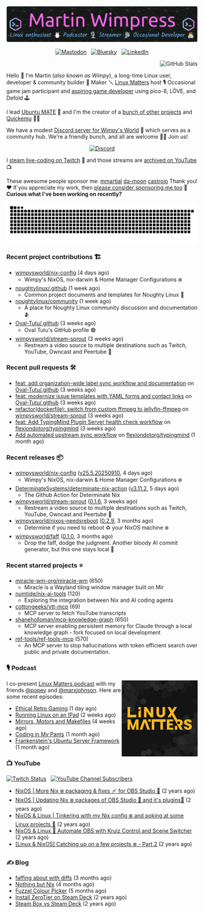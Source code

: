 <p align="center">
  <a href="https://wimpysworld.com" target="_blank"><img src="https://raw.githubusercontent.com/flexiondotorg/flexiondotorg/main/.github/github-header-image.png"></a>
</p>
<p align="center">
  &nbsp;<a href="https://wimpysworld.social/@martin" target="_blank"><img alt="Mastodon" src="https://img.shields.io/badge/Mastodon-6468fa?style=for-the-badge&logo=mastodon&logoColor=%23ffffff"></a>&nbsp;
  &nbsp;<a href="https://bsky.app/profile/wimpys.world" target="_blank"><img alt="Bluesky" src="https://img.shields.io/badge/Bluesky-0772D8?style=for-the-badge&logo=bluesky&logoColor=%23ffffff"></a>&nbsp;
  &nbsp;<a href="https://www.linkedin.com/in/martinwimpress/" target="_blank"><img alt="LinkedIn" src="https://img.shields.io/badge/LinkedIn-1667be?style=for-the-badge&logo=linkedin&logoColor=%23ffffff"></a>&nbsp;
</p>
<a href="https://github.com/flexiondotorg" target="_blank"><img align="right" src="https://github-readme-stats.vercel.app/api?username=flexiondotorg&show_icons=true&show=reviews,discussions_started,discussions_answered,prs_merged&include_all_commits=true&bg_color=0E1117&title_color=fa66ed&icon_color=6bbbfa&text_color=c5c8c6&ring_color=98ed3f&border_radius=8" alt="GitHub Stats"></a>
<br />

Hello 👋 I'm Martin (*also known as Wimpy*), a long-time Linux user, developer & community builder 🐧 Maker 🪛 [Linux Matters](https://linuxmatters.sh) host 🎙️ Occasional game jam participant and [aspiring game developer](https://oval-tutu.com) using pico-8, LÖVE, and Defold 🕹️

I lead [Ubuntu MATE](https://ubuntu-mate.org) 🧉 and I'm the creator of a [bunch of other projects](https://wimpysworld.com/projects/) and [Quickemu](https://github.com/quickemu-project/) 🧑‍💻

We have a modest [Discord server for Wimpy's World](https://wimpysworld.io/discord) 💬 which serves as a community hub. We're a friendly bunch, and all are welcome 🏳️‍🌈 Join us!

<div align="center"><a href="https://wimpysworld.io/discord" target="_blank"><img alt="Discord" src="https://img.shields.io/discord/712850672223125565?style=for-the-badge&logo=discord&logoColor=%23ffffff&label=Discord&labelColor=%234253e8&color=%23e4e2e2"></a></div>

I [steam live-coding on Twitch](https://twitch.tv/WimpysWorld) 📡 and those streams are [archived on YouTube](https://youtube.com/WimpysWorld) 📺️

These awesome people sponsor me: [mmartial](https://github.com/mmartial) [da-moon](https://github.com/da-moon) [castrojo](https://github.com/castrojo)  Thank you! ❤️
If you appreciate my work, then [please consider sponsoring me too](https://github.com/sponsors/flexiondotorg) 🤑 **Curious what I've been working on recently?**
<div align="center">
  <img align="center" alt="GitHub Contribution Snake" src="https://raw.githubusercontent.com/flexiondotorg/flexiondotorg/snake/github-contribution-grid-snake-dark.svg">
</div>

### Recent project contributions 🏗️


- [wimpysworld/nix-config](https://github.com/wimpysworld/nix-config) (4 days ago)
  - Wimpy&#39;s NixOS, nix-darwin  &amp; Home Manager Configurations ❄️
- [noughtylinux/.github](https://github.com/noughtylinux/.github) (1 week ago)
  - Common project documents and templates for Noughty Linux 👻
- [noughtylinux/community](https://github.com/noughtylinux/community) (1 week ago)
  - A place for Noughty Linux community discussion and documentation 🫂
- [Oval-Tutu/.github](https://github.com/Oval-Tutu/.github) (3 weeks ago)
  - Oval Tutu&#39;s GitHub profile ️🟢
- [wimpysworld/stream-sprout](https://github.com/wimpysworld/stream-sprout) (3 weeks ago)
  - Restream a video source to multiple destinations such as Twitch, YouTube, Owncast and Peertube 📡

### Recent pull requests 🛠️


- [feat: add organization-wide label sync workflow and documentation](https://github.com/Oval-Tutu/.github/pull/3) on [Oval-Tutu/.github](https://github.com/Oval-Tutu/.github) (3 weeks ago)
- [feat: modernize issue templates with YAML forms and contact links](https://github.com/Oval-Tutu/.github/pull/2) on [Oval-Tutu/.github](https://github.com/Oval-Tutu/.github) (3 weeks ago)
- [refactor(dockerfile): switch from custom ffmpeg to jellyfin-ffmpeg](https://github.com/wimpysworld/stream-sprout/pull/66) on [wimpysworld/stream-sprout](https://github.com/wimpysworld/stream-sprout) (3 weeks ago)
- [feat: Add TypingMind Plugin Server health check workflow](https://github.com/flexiondotorg/typingmind/pull/2) on [flexiondotorg/typingmind](https://github.com/flexiondotorg/typingmind) (3 weeks ago)
- [Add automated upstream sync workflow](https://github.com/flexiondotorg/typingmind/pull/1) on [flexiondotorg/typingmind](https://github.com/flexiondotorg/typingmind) (1 month ago)

### Recent releases 📦️


- [wimpysworld/nix-config](https://github.com/wimpysworld/nix-config) ([v25.5.20250910](https://github.com/wimpysworld/nix-config/releases/tag/v25.5.20250910), 4 days ago)
  - Wimpy&#39;s NixOS, nix-darwin  &amp; Home Manager Configurations ❄️
- [DeterminateSystems/determinate-nix-action](https://github.com/DeterminateSystems/determinate-nix-action) ([v3.11.2](https://github.com/DeterminateSystems/determinate-nix-action/releases/tag/v3.11.2), 5 days ago)
  - The Github Action for Determinate Nix
- [wimpysworld/stream-sprout](https://github.com/wimpysworld/stream-sprout) ([0.1.6](https://github.com/wimpysworld/stream-sprout/releases/tag/0.1.6), 3 weeks ago)
  - Restream a video source to multiple destinations such as Twitch, YouTube, Owncast and Peertube 📡
- [wimpysworld/nixos-needsreboot](https://github.com/wimpysworld/nixos-needsreboot) ([0.2.9](https://github.com/wimpysworld/nixos-needsreboot/releases/tag/0.2.9), 3 months ago)
  - Determine if you need to reboot ️♻️ your NixOS machine ️❄️
- [wimpysworld/faff](https://github.com/wimpysworld/faff) ([0.1.0](https://github.com/wimpysworld/faff/releases/tag/0.1.0), 3 months ago)
  - Drop the faff, dodge the judgment. Another bloody AI commit generator, but this one stays local 🦙

### Recent starred projects ⭐️


- [miracle-wm-org/miracle-wm](https://github.com/miracle-wm-org/miracle-wm) (650)
  - Miracle is a Wayland tiling window manager built on Mir
- [numtide/nix-ai-tools](https://github.com/numtide/nix-ai-tools) (120)
  - Exploring the integration between Nix and AI coding agents
- [cottongeeks/ytt-mcp](https://github.com/cottongeeks/ytt-mcp) (69)
  - MCP server to fetch YouTube transcripts
- [shaneholloman/mcp-knowledge-graph](https://github.com/shaneholloman/mcp-knowledge-graph) (650)
  - MCP server enabling persistent memory for Claude through a local knowledge graph - fork focused on local development
- [ref-tools/ref-tools-mcp](https://github.com/ref-tools/ref-tools-mcp) (570)
  - An MCP server to stop hallucinations with token efficient search over public and private documentation.

### 🎙️ Podcast
<img align="right" src="https://raw.githubusercontent.com/flexiondotorg/flexiondotorg/main/.github/linuxmatters.png" alt="Linux Matters Podcast" width="200" height="200">

I co-present [Linux Matters podcast](https://linuxmatters.sh) with my friends [@popey](https://github.com/popey) and [@marxjohnson](https://github.com/marxjohnson).
Here are some recent episodes:

- [Ethical Retro Gaming](https://linuxmatters.sh/64/) (1 day ago)
- [Running Linux on an IPad](https://linuxmatters.sh/63/) (2 weeks ago)
- [Mirrors, Motors and Makefiles](https://linuxmatters.sh/62/) (4 weeks ago)
- [Coding in My Pants](https://linuxmatters.sh/61/) (1 month ago)
- [Frankenstein&#39;s Ubuntu Server Framework](https://linuxmatters.sh/60/) (1 month ago)

### 📺️ YouTube
<a href="https://twitch.tv/WimpysWorld" target="_blank"><img alt="Twitch Status" src="https://img.shields.io/twitch/status/WimpysWorld?style=for-the-badge&logo=twitch&logoColor=ffffff&label=Twitch&labelColor=%23904ef9&color=%23e4e2e2"></a>&nbsp;&nbsp;
<a href="https://youtube.com/WimpysWorld" target="_blank"><img alt="YouTube Channel Subscribers" src="https://img.shields.io/youtube/channel/subscribers/UChpYmMp7EFaxuogUX1eAqyw?style=for-the-badge&logo=youtube&logoColor=ffffff&label=YouTube&labelColor=%23fb1b20&color=%23e4e2e2"></a>

- [NixOS | More Nix ❄️ packaging &amp; fixes 🩹 for OBS Studio 📡](https://www.youtube.com/watch?v=VqNaOOm7Dhw) (2 years ago)
- [NixOS | Updating Nix ❄️ packages of OBS Studio 📡 and it&#39;s plugins🔌](https://www.youtube.com/watch?v=phgOv_UCbMM) (2 years ago)
- [NixOS &amp; Linux | Tinkering with my Nix config ❄️ and poking at some Linux projects 🐧](https://www.youtube.com/watch?v=biVQ_-v8oEo) (2 years ago)
- [NixOS &amp; Linux 🐧 Automate OBS with Kruiz Control and Scene Switcher](https://www.youtube.com/watch?v=BSITslJbMGA) (2 years ago)
- [[Linux &amp; NixOS] Catching up on a few projects ❄️ - Part 2](https://www.youtube.com/watch?v=IpiuKvqHU-c) (2 years ago)

### ✍️ Blog

- [faffing about with diffs](https://wimpysworld.com/posts/faff-ollama-conventional-commit-generator/) (3 months ago)
- [Nothing but Nix](https://wimpysworld.com/posts/nothing-but-nix-github-actions/) (4 months ago)
- [Fuzzel Colour Picker](https://wimpysworld.com/posts/fuzzel-hyprpicker/) (5 months ago)
- [Install ZeroTier on Steam Deck](https://wimpysworld.com/posts/install-zerotier-on-steamdeck/) (2 years ago)
- [Steam Box vs Steam Deck](https://wimpysworld.com/posts/steambox-vs-steamdeck/) (2 years ago)
